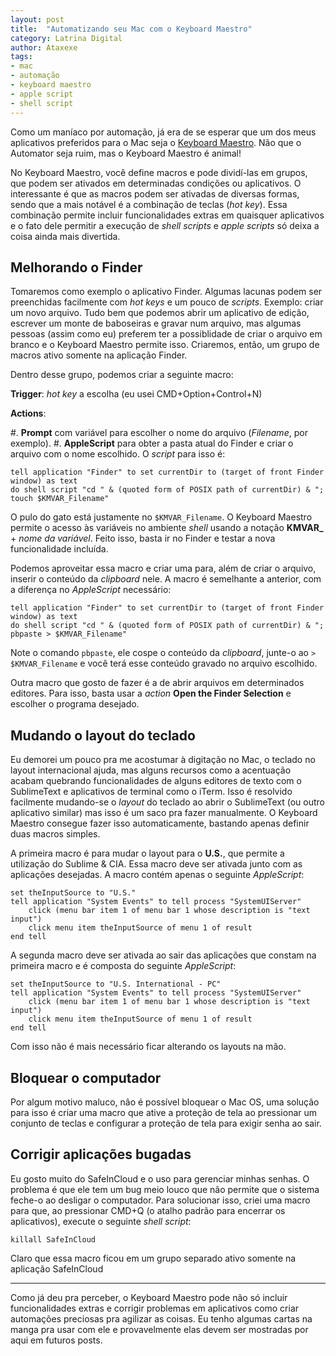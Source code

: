 ```yaml
---
layout: post
title:  "Automatizando seu Mac com o Keyboard Maestro"
category: Latrina Digital
author: Ataxexe
tags:
- mac
- automação
- keyboard maestro
- apple script
- shell script
---
```


Como um maníaco por automação, já era de se esperar que um dos meus aplicativos preferidos para o Mac seja o [Keyboard Maestro][]. Não que o Automator seja ruim, mas o Keyboard Maestro é animal!

No Keyboard Maestro, você define macros e pode dividí-las em grupos, que podem ser ativados em determinadas condições ou aplicativos. O interessante é que as macros podem ser ativadas de diversas formas, sendo que a mais notável é a combinação de teclas (*hot key*). Essa combinação permite incluir funcionalidades extras em quaisquer aplicativos e o fato dele permitir a execução de *shell scripts* e *apple scripts* só deixa a coisa ainda mais divertida.

## Melhorando o Finder

Tomaremos como exemplo o aplicativo Finder. Algumas lacunas podem ser preenchidas facilmente com *hot keys* e um pouco de *scripts*. Exemplo: criar um novo arquivo. Tudo bem que podemos abrir um aplicativo de edição, escrever um monte de baboseiras e gravar num arquivo, mas algumas pessoas (assim como eu) preferem ter a possiblidade de criar o arquivo em branco e o Keyboard Maestro permite isso. Criaremos, então, um grupo de macros ativo somente na aplicação Finder.

Dentro desse grupo, podemos criar a seguinte macro:

**Trigger**: *hot key* a escolha (eu usei CMD+Option+Control+N)

**Actions**:

#. **Prompt** com variável para escolher o nome do arquivo (*Filename*, por exemplo).
#. **AppleScript** para obter a pasta atual do Finder e criar o arquivo com o nome escolhido. O *script* para isso é:

~~~applescript
tell application "Finder" to set currentDir to (target of front Finder window) as text
do shell script "cd " & (quoted form of POSIX path of currentDir) & "; touch $KMVAR_Filename"
~~~

O pulo do gato está justamente no `$KMVAR_Filename`. O Keyboard Maestro permite o acesso às variáveis no ambiente *shell* usando a notação **KMVAR_** + *nome da variável*. Feito isso, basta ir no Finder e testar a nova funcionalidade incluída.

Podemos aproveitar essa macro e criar uma para, além de criar o arquivo, inserir o conteúdo da *clipboard* nele. A macro é semelhante a anterior, com a diferença no *AppleScript* necessário:

~~~
tell application "Finder" to set currentDir to (target of front Finder window) as text
do shell script "cd " & (quoted form of POSIX path of currentDir) & "; pbpaste > $KMVAR_Filename"
~~~

Note o comando `pbpaste`, ele cospe o conteúdo da *clipboard*, junte-o ao `> $KMVAR_Filename` e você terá esse conteúdo gravado no arquivo escolhido.

Outra macro que gosto de fazer é a de abrir arquivos em determinados editores. Para isso, basta usar a *action* **Open the Finder Selection** e escolher o programa desejado.

## Mudando o layout do teclado

Eu demorei um pouco pra me acostumar à digitação no Mac, o teclado no layout internacional ajuda, mas alguns recursos como a acentuação acabam quebrando funcionalidades de alguns editores de texto com o SublimeText e aplicativos de terminal como o iTerm. Isso é resolvido facilmente mudando-se o *layout* do teclado ao abrir o SublimeText (ou outro aplicativo similar) mas isso é um saco pra fazer manualmente. O Keyboard Maestro consegue fazer isso automaticamente, bastando apenas definir duas macros simples.

A primeira macro é para mudar o layout para o **U.S.**, que permite a utilização do Sublime & CIA. Essa macro deve ser ativada junto com as aplicações desejadas. A macro contém apenas o seguinte *AppleScript*:

~~~
set theInputSource to "U.S."
tell application "System Events" to tell process "SystemUIServer"
	click (menu bar item 1 of menu bar 1 whose description is "text input")
	click menu item theInputSource of menu 1 of result
end tell
~~~

A segunda macro deve ser ativada ao sair das aplicações que constam na primeira macro e é composta do seguinte *AppleScript*:

~~~
set theInputSource to "U.S. International - PC"
tell application "System Events" to tell process "SystemUIServer"
	click (menu bar item 1 of menu bar 1 whose description is "text input")
	click menu item theInputSource of menu 1 of result
end tell
~~~

Com isso não é mais necessário ficar alterando os layouts na mão.

## Bloquear o computador

Por algum motivo maluco, não é possível bloquear o Mac OS, uma solução para isso é criar uma macro que ative a proteção de tela ao pressionar um conjunto de teclas e configurar a proteção de tela para exigir senha ao sair.

## Corrigir aplicações bugadas

Eu gosto muito do SafeInCloud e o uso para gerenciar minhas senhas. O problema é que ele tem um bug meio louco que não permite que o sistema feche-o ao desligar o computador. Para solucionar isso, criei uma macro para que, ao pressionar CMD+Q (o atalho padrão para encerrar os aplicativos), execute o seguinte *shell script*:

~~~
killall SafeInCloud
~~~

Claro que essa macro ficou em um grupo separado ativo somente na aplicação SafeInCloud

---

Como já deu pra perceber, o Keyboard Maestro pode não só incluir funcionalidades extras e corrigir problemas em aplicativos como criar automações preciosas pra agilizar as coisas. Eu tenho algumas cartas na manga pra usar com ele e provavelmente elas devem ser mostradas por aqui em futuros posts.

[keyboard maestro]: http://www.keyboardmaestro.com